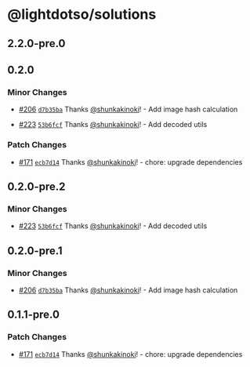 # @lightdotso/solutions

## 2.2.0-pre.0

## 0.2.0

### Minor Changes

- [#206](https://github.com/LightDotSo/LightDotSo/pull/206) [`d7b35ba`](https://github.com/LightDotSo/LightDotSo/commit/d7b35bae70c1abdcc4bbb42d3b393487a237fb5b) Thanks [@shunkakinoki](https://github.com/shunkakinoki)! - Add image hash calculation

- [#223](https://github.com/LightDotSo/LightDotSo/pull/223) [`53b6fcf`](https://github.com/LightDotSo/LightDotSo/commit/53b6fcf50bfe573a67b05cfb95256c748cd4e06c) Thanks [@shunkakinoki](https://github.com/shunkakinoki)! - Add decoded utils

### Patch Changes

- [#171](https://github.com/LightDotSo/LightDotSo/pull/171) [`ecb7d14`](https://github.com/LightDotSo/LightDotSo/commit/ecb7d148012f692ce0365d2c10b7163e99c8fe18) Thanks [@shunkakinoki](https://github.com/shunkakinoki)! - chore: upgrade dependencies

## 0.2.0-pre.2

### Minor Changes

- [#223](https://github.com/LightDotSo/LightDotSo/pull/223) [`53b6fcf`](https://github.com/LightDotSo/LightDotSo/commit/53b6fcf50bfe573a67b05cfb95256c748cd4e06c) Thanks [@shunkakinoki](https://github.com/shunkakinoki)! - Add decoded utils

## 0.2.0-pre.1

### Minor Changes

- [#206](https://github.com/LightDotSo/LightDotSo/pull/206) [`d7b35ba`](https://github.com/LightDotSo/LightDotSo/commit/d7b35bae70c1abdcc4bbb42d3b393487a237fb5b) Thanks [@shunkakinoki](https://github.com/shunkakinoki)! - Add image hash calculation

## 0.1.1-pre.0

### Patch Changes

- [#171](https://github.com/LightDotSo/LightDotSo/pull/171) [`ecb7d14`](https://github.com/LightDotSo/LightDotSo/commit/ecb7d148012f692ce0365d2c10b7163e99c8fe18) Thanks [@shunkakinoki](https://github.com/shunkakinoki)! - chore: upgrade dependencies
